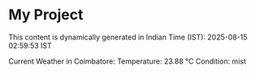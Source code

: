 # My Project

This content is dynamically generated in Indian Time (IST): 2025-08-15 02:59:53 IST


Current Weather in Coimbatore:
Temperature: 23.88 °C
Condition: mist
